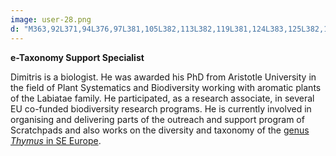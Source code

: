 ```yaml
---
image: user-28.png
d: "M363,92L371,94L376,97L381,105L382,113L382,119L381,124L383,125L382,131L381,136L380,137L376,141L374,145L374,149L376,153L378,154L381,161L385,166L396,171L401,173L404,176L408,184L409,193L404,198L402,202L392,209L381,212L376,218L374,228L368,250L365,274L361,292L362,297L358,338L357,353L348,355L342,358L344,305L348,302L350,297L348,294L346,286L341,276L338,269L333,263L327,260L327,253L328,249L328,245L326,243L324,240L328,236L325,226L324,216L320,217L318,228L314,233L311,239L306,245L305,252L298,249L297,242L298,235L304,224L311,213L310,206L310,200L305,195L306,190L309,182L311,173L321,170L331,165L341,159L345,157L347,149L348,140L348,137L346,132L342,133L341,128L341,123L341,120L344,122L345,119L345,111L346,103L347,98L351,96L360,93"
---
```


**e-Taxonomy Support Specialist**

Dimitris is a biologist. He was awarded his PhD from Aristotle University in the field of Plant Systematics and Biodiversity working with aromatic plants of the Labiatae family. He participated, as a research associate, in several EU co-funded biodiversity research programs. He is currently involved in organising and delivering parts of the outreach and support program of Scratchpads and also works on the diversity and taxonomy of the [genus _Thymus_ in SE Europe](http://thymus.myspecies.info).